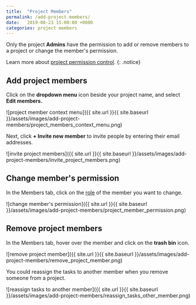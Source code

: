 ```yaml
---
title:  "Project Members"
permalink: /add-project-members/
date:   2019-08-23 15:00:00 +0800
categories: project members
---
```

Only the project **Admins** have the permission to add or remove members to a project or change the member's permission. 

Learn more about [project permission control](https://quire.io/guide/project-permission/). 
{: .notice}


## Add project members

Click on the **dropdown menu** icon beside your project name, and select **Edit members.**

![project member context menu]({{ site.url }}{{ site.baseurl }}/assets/images/add-project-members/project_members_context_menu.png)

Next, click **+ Invite new member** to invite people by entering their email addresses.

![invite project members]({{ site.url }}{{ site.baseurl }}/assets/images/add-project-members/invite_project_members.png)

## Change member's permission

In the Members tab, click on the [role](/guide/project-permission/) of the member you want to change.

![change member's permission]({{ site.url }}{{ site.baseurl }}/assets/images/add-project-members/project_member_permission.png)



## Remove project members

In the Members tab, hover over the member and click on the **trash bin** icon.

![remove project member]({{ site.url }}{{ site.baseurl }}/assets/images/add-project-members/remove_project_member.png)

You could reassign the tasks to another member when you remove someone from a project. 

![reassign tasks to another member]({{ site.url }}{{ site.baseurl }}/assets/images/add-project-members/reassign_tasks_other_member.png)
